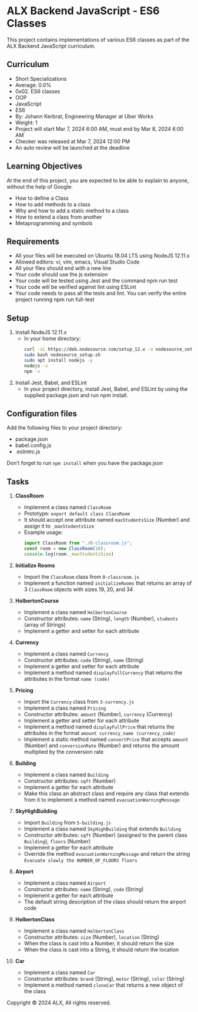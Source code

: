 # ALX Backend JavaScript - ES6 Classes

This project contains implementations of various ES6 classes as part of the ALX Backend JavaScript curriculum.

## Curriculum

- Short Specializations
- Average: 0.0%
- 0x02. ES6 classes
- OOP
- JavaScript
- ES6
- By: Johann Kerbrat, Engineering Manager at Uber Works
- Weight: 1
- Project will start Mar 7, 2024 6:00 AM, must end by Mar 8, 2024 6:00 AM
- Checker was released at Mar 7, 2024 12:00 PM
- An auto review will be launched at the deadline

## Learning Objectives

At the end of this project, you are expected to be able to explain to anyone, without the help of Google:

- How to define a Class
- How to add methods to a class
- Why and how to add a static method to a class
- How to extend a class from another
- Metaprogramming and symbols

## Requirements

- All your files will be executed on Ubuntu 18.04 LTS using NodeJS 12.11.x
- Allowed editors: vi, vim, emacs, Visual Studio Code
- All your files should end with a new line
- Your code should use the js extension
- Your code will be tested using Jest and the command npm run test
- Your code will be verified against lint using ESLint
- Your code needs to pass all the tests and lint. You can verify the entire project running npm run full-test

## Setup

1. Install NodeJS 12.11.x
   - In your home directory:
     ```bash
     curl -sL https://deb.nodesource.com/setup_12.x -o nodesource_setup.sh
     sudo bash nodesource_setup.sh
     sudo apt install nodejs -y
     nodejs -v
     npm -v
     ```
2. Install Jest, Babel, and ESLint
   - In your project directory, install Jest, Babel, and ESLint by using the supplied package.json and run npm install.

## Configuration files

Add the following files to your project directory:
- package.json
- babel.config.js
- .eslintrc.js

Don’t forget to run `npm install` when you have the package.json

## Tasks

1. **ClassRoom**
   - Implement a class named `ClassRoom`
   - Prototype: `export default class ClassRoom`
   - It should accept one attribute named `maxStudentsSize` (Number) and assign it to `_maxStudentsSize`
   - Example usage:
     ```javascript
     import ClassRoom from "./0-classroom.js";
     const room = new ClassRoom(10);
     console.log(room._maxStudentsSize)
     ```

2. **Initialize Rooms**
   - Import the `ClassRoom` class from `0-classroom.js`
   - Implement a function named `initializeRooms` that returns an array of 3 `ClassRoom` objects with sizes 19, 20, and 34

3. **HolbertonCourse**
   - Implement a class named `HolbertonCourse`
   - Constructor attributes: `name` (String), `length` (Number), `students` (array of Strings)
   - Implement a getter and setter for each attribute

4. **Currency**
   - Implement a class named `Currency`
   - Constructor attributes: `code` (String), `name` (String)
   - Implement a getter and setter for each attribute
   - Implement a method named `displayFullCurrency` that returns the attributes in the format `name (code)`

5. **Pricing**
   - Import the `Currency` class from `3-currency.js`
   - Implement a class named `Pricing`
   - Constructor attributes: `amount` (Number), `currency` (Currency)
   - Implement a getter and setter for each attribute
   - Implement a method named `displayFullPrice` that returns the attributes in the format `amount currency_name (currency_code)`
   - Implement a static method named `convertPrice` that accepts `amount` (Number) and `conversionRate` (Number) and returns the amount multiplied by the conversion rate

6. **Building**
   - Implement a class named `Building`
   - Constructor attributes: `sqft` (Number)
   - Implement a getter for each attribute
   - Make this class an abstract class and require any class that extends from it to implement a method named `evacuationWarningMessage`

7. **SkyHighBuilding**
   - Import `Building` from `5-building.js`
   - Implement a class named `SkyHighBuilding` that extends `Building`
   - Constructor attributes: `sqft` (Number) (assigned to the parent class `Building`), `floors` (Number)
   - Implement a getter for each attribute
   - Override the method `evacuationWarningMessage` and return the string `Evacuate slowly the NUMBER_OF_FLOORS floors`

8. **Airport**
   - Implement a class named `Airport`
   - Constructor attributes: `name` (String), `code` (String)
   - Implement a getter for each attribute
   - The default string description of the class should return the airport code

9. **HolbertonClass**
   - Implement a class named `HolbertonClass`
   - Constructor attributes: `size` (Number), `location` (String)
   - When the class is cast into a Number, it should return the size
   - When the class is cast into a String, it should return the location

10. **Car**
    - Implement a class named `Car`
    - Constructor attributes: `brand` (String), `motor` (String), `color` (String)
    - Implement a method named `cloneCar` that returns a new object of the class

Copyright © 2024 ALX, All rights reserved.
